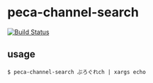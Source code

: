 peca-channel-search
====

[![Build Status](https://travis-ci.org/progre/typescript-boilerplate.svg?branch=master)](https://travis-ci.org/progre/typescript-boilerplate)

## usage

```
$ peca-channel-search ぷろぐれch | xargs echo
```
